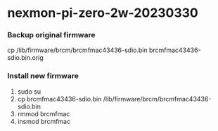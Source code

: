 # nexmon-pi-zero-2w-20230330

### Backup original firmware

cp /lib/firmware/brcm/brcmfmac43436-sdio.bin brcmfmac43436-sdio.bin.orig

### Install new firmware

1. sudo su
2. cp brcmfmac43436-sdio.bin /lib/firmware/brcm/brcmfmac43436-sdio.bin
3. rmmod brcmfmac
4. insmod brcmfmac
